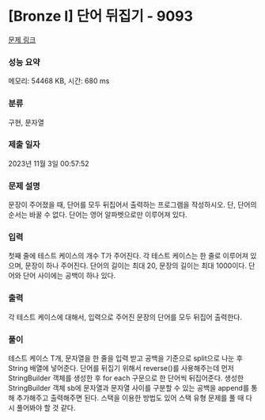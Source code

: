 # [Bronze I] 단어 뒤집기 - 9093 

[문제 링크](https://www.acmicpc.net/problem/9093) 

### 성능 요약

메모리: 54468 KB, 시간: 680 ms

### 분류

구현, 문자열

### 제출 일자

2023년 11월 3일 00:57:52

### 문제 설명

<p>문장이 주어졌을 때, 단어를 모두 뒤집어서 출력하는 프로그램을 작성하시오. 단, 단어의 순서는 바꿀 수 없다. 단어는 영어 알파벳으로만 이루어져 있다.</p>

### 입력 

 <p>첫째 줄에 테스트 케이스의 개수 T가 주어진다. 각 테스트 케이스는 한 줄로 이루어져 있으며, 문장이 하나 주어진다. 단어의 길이는 최대 20, 문장의 길이는 최대 1000이다. 단어와 단어 사이에는 공백이 하나 있다.</p>

### 출력 

 <p>각 테스트 케이스에 대해서, 입력으로 주어진 문장의 단어를 모두 뒤집어 출력한다.</p>



### 풀이
<p>테스트 케이스 T개, 문자열을 한 줄을 입력 받고 공백을 기준으로 split으로 나눈 후 String 배열에 넣어준다.
단어를 뒤집기 위해서 reverse()를 사용해주는데 먼저 StringBuilder 객체를 생성한 후 for each 구문으로 한 단어씩 뒤집어준다.
생성한 StringBuilder 객체 sb에 문자열과 문자열 사이를 구분할 수 있는 공백을 append를 통해 추가해주고 출력해주면 된다.
스택을 이용한 방법도 있어 스택 유형 문제를 풀 때 다시 풀어봐야 할 것 같다.</p>


